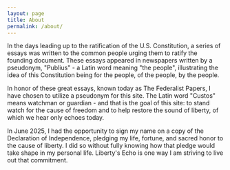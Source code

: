 ```yaml
---
layout: page
title: About
permalink: /about/
---
```

In the days leading up to the ratification of the U.S. Constitution, a series of essays was written to the common people urging them to ratify the founding document.  These essays appeared in newspapers written by a pseudonym, "Publius" - a Latin word meaning "the people", illustrating the idea of this Constitution being for the people, of the people, by the people. 

In honor of these great essays, known today as The Federalist Papers, I have chosen to utilize a pseudonym for this site.  The Latin word "Custos" means watchman or guardian - and that is the goal of this site: to stand watch for the cause of freedom and to help restore the sound of liberty, of which we hear only echoes today.

In June 2025, I had the opportunity to sign my name on a copy of the Declaration of Independence, pledging my life, fortune, and sacred honor to the cause of liberty.  I did so without fully knowing how that pledge would take shape in my personal life.  Liberty's Echo is one way I am striving to live out that commitment.
